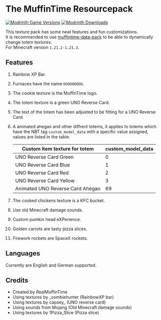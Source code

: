 # The MuffinTime Resourcepack

[![Modrinth Game Versions](https://img.shields.io/modrinth/game-versions/vpgX4W3y?logo=modrinth&style=for-the-badge)](https://modrinth.com/resourcepack/muffintime-resource-pack)
[![Modrinth Downloads](https://img.shields.io/modrinth/dt/vpgX4W3y?color=blue&logo=modrinth&style=for-the-badge)](https://modrinth.com/resourcepack/muffintime-resource-pack)

This texture pack has some neat features and fun customizations.  
It is recommended to use [muffintime-data-pack](https://github.com/RealMuffinTime/muffintime-data-pack) to be able to dynamically change totem textures.  
For Minecraft version `1.21.2-1.21.3`.

## Features

1. Rainbow XP Bar.

2. Furnaces have the name `DOOOOOOOG`.

3. The cookie texture is the MuffinTime logo.

4. The totem texture is a green UNO Reverse Card.

5. The text of the totem has been adjusted to be fitting for a UNO Reverse Card.

6. A animated ahegao and other diffrent totems, it applies to totems which have the NBT tag `custom_model_data` with a specific value assigned, values are listed in the table.

   | Custom item texture for totem    | custom_model_data |
   | -------------------------------- | ----------------- |
   | UNO Reverse Card Green           | 0                 |
   | UNO Reverse Card Blue            | 1                 |
   | UNO Reverse Card Red             | 2                 |
   | UNO Reverse Card Yellow          | 3                 |
   | Animated UNO Reverse Card Ahegao | 69                |

7. The cooked chickens texture is a KFC bucket.

8. Use old Minecraft damage sounds.

9. Custom pumkin head eXPerience.

10. Golden carrots are tasty pizza slices.

11. Firework rockets are SpaceX rockets.

## Languages

Currently are English and German supported.

## Credits

* Created by RealMuffinTime
* Using textures by _zombiehunter (RainbowXP bar)
* Using textures by capsey_ (UNO reverse card)
* Using sounds from Mojang (Old Minecraft damage sounds)
* Using textures by 1Pizza_Slice (Pizza slice)
